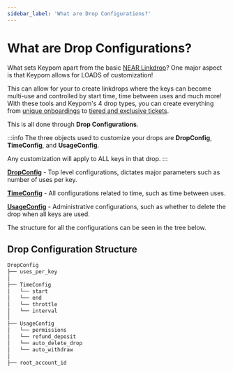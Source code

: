 ```yaml
---
sidebar_label: 'What are Drop Configurations?'
---
```

# What are Drop Configurations?

What sets Keypom apart from the basic [NEAR Linkdrop](https://github.com/near/near-linkdrop)? One major aspect is that Keypom allows for LOADS of customization!

This can allow for your to create linkdrops where the keys can become multi-use and controlled by start time, time between uses and much more! With these tools and Keypom's 4 drop types, you can create everything from [unique onboardings](../../../../Tutorials/Advanced/customized-onboarding/concept.md) to [tiered and exclusive tickets](../../../../Tutorials/Advanced/ticketing/concept.md). 

This is all done through **Drop Configurations**.

:::info
The three objects used to customize your drops are **DropConfig**, **TimeConfig**, and **UsageConfig**.

Any customization will apply to ALL keys in that drop.
:::

[**DropConfig**](drop-customization.md) - Top level configurations, dictates major parameters such as number of uses per key.  

[**TimeConfig**](time-customization.md) - All configurations related to time, such as time between uses.  

[**UsageConfig**](usage-customization.md) - Administrative configurations, such as whether to delete the drop when all keys are used.  

The structure for all the configurations can be seen in the tree below.

## Drop Configuration Structure
``` bash
DropConfig
├── uses_per_key
│
├── TimeConfig
│   └── start
│   └── end
│   └── throttle
│   └── interval
│
├── UsageConfig
│   └── permissions
│   └── refund_deposit
│   └── auto_delete_drop
│   └── auto_withdraw
│
├── root_account_id
```